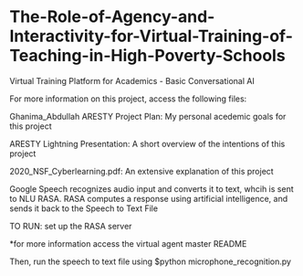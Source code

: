 # The-Role-of-Agency-and-Interactivity-for-Virtual-Training-of-Teaching-in-High-Poverty-Schools

Virtual Training Platform for Academics - Basic Conversational AI  

For more information on this project, access the following files:

Ghanima_Abdullah ARESTY Project Plan: My personal acedemic goals for this project

ARESTY Lightning Presentation: A short overview of the intentions of this project

2020_NSF_Cyberlearning.pdf: An extensive explanation of this project


Google Speech recognizes audio input and converts it to text, whcih is sent to NLU RASA.
RASA computes a response using artificial intelligence, and sends it back to the Speech to Text File

TO RUN:
set up the RASA server

*for more information access the virtual agent master README

Then, run the speech to text file using $python microphone_recognition.py


